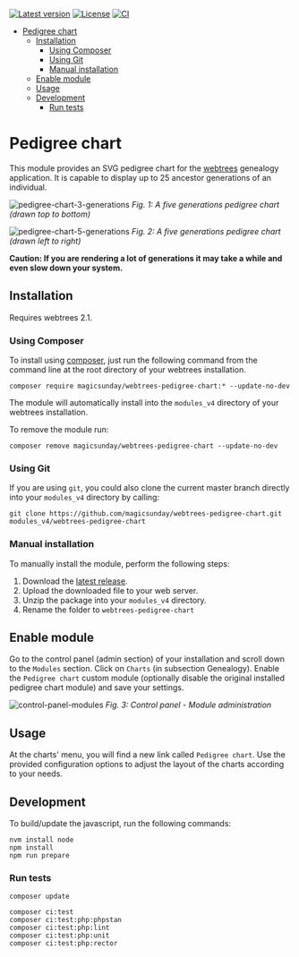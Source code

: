 [![Latest version](https://img.shields.io/github/v/release/magicsunday/webtrees-pedigree-chart?sort=semver)](https://github.com/magicsunday/webtrees-pedigree-chart/releases/latest)
[![License](https://img.shields.io/github/license/magicsunday/webtrees-pedigree-chart)](https://github.com/magicsunday/webtrees-pedigree-chart/blob/main/LICENSE)
[![CI](https://github.com/magicsunday/webtrees-pedigree-chart/actions/workflows/ci.yml/badge.svg)](https://github.com/magicsunday/webtrees-pedigree-chart/actions/workflows/ci.yml)


<!-- TOC -->
* [Pedigree chart](#pedigree-chart)
  * [Installation](#installation)
    * [Using Composer](#using-composer)
    * [Using Git](#using-git)
    * [Manual installation](#manual-installation)
  * [Enable module](#enable-module)
  * [Usage](#usage)
  * [Development](#development)
    * [Run tests](#run-tests)
<!-- TOC -->


# Pedigree chart
This module provides an SVG pedigree chart for the [webtrees](https://www.webtrees.net) genealogy application. It 
is capable to display up to 25 ancestor generations of an individual.

![pedigree-chart-3-generations](assets/pedigree-chart-top-bottom.png)
*Fig. 1: A five generations pedigree chart (drawn top to bottom)*

![pedigree-chart-5-generations](assets/pedigree-chart-5-generations.png)
*Fig. 2: A five generations pedigree chart (drawn left to right)*

**Caution: If you are rendering a lot of generations it may take a while and even slow down your system.**

## Installation
Requires webtrees 2.1.

### Using Composer
To install using [composer](https://getcomposer.org/), just run the following command from the command line 
at the root directory of your webtrees installation.

```shell
composer require magicsunday/webtrees-pedigree-chart:* --update-no-dev
```

The module will automatically install into the ``modules_v4`` directory of your webtrees installation.

To remove the module run:
```shell
composer remove magicsunday/webtrees-pedigree-chart --update-no-dev
```

### Using Git
If you are using ``git``, you could also clone the current master branch directly into your ``modules_v4`` directory 
by calling:

```shell
git clone https://github.com/magicsunday/webtrees-pedigree-chart.git modules_v4/webtrees-pedigree-chart
```

### Manual installation
To manually install the module, perform the following steps:

1. Download the [latest release](https://github.com/magicsunday/webtrees-pedigree-chart/releases/latest).
2. Upload the downloaded file to your web server.
3. Unzip the package into your ``modules_v4`` directory.
4. Rename the folder to ``webtrees-pedigree-chart``


## Enable module
Go to the control panel (admin section) of your installation and scroll down to the ``Modules`` section. Click
on ``Charts`` (in subsection Genealogy). Enable the ``Pedigree chart`` custom module (optionally disable the original
installed pedigree chart module) and save your settings.

![control-panel-modules](assets/control-panel-modules.png)
*Fig. 3: Control panel - Module administration*


## Usage
At the charts' menu, you will find a new link called `Pedigree chart`. Use the provided configuration options
to adjust the layout of the charts according to your needs.


## Development
To build/update the javascript, run the following commands:

```shell
nvm install node
npm install
npm run prepare
```

### Run tests
```shell
composer update

composer ci:test
composer ci:test:php:phpstan
composer ci:test:php:lint
composer ci:test:php:unit
composer ci:test:php:rector
```
